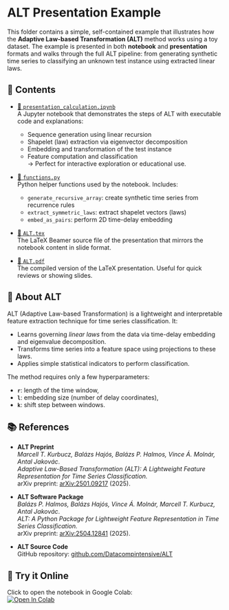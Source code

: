 # ALT Presentation Example

This folder contains a simple, self-contained example that illustrates how the **Adaptive Law-based Transformation (ALT)** method works using a toy dataset. The example is presented in both **notebook** and **presentation** formats and walks through the full ALT pipeline: from generating synthetic time series to classifying an unknown test instance using extracted linear laws.

## 📄 Contents

- [📓 `presentation_calculation.ipynb`](./presentation_calculation.ipynb)  
  A Jupyter notebook that demonstrates the steps of ALT with executable code and explanations:
  - Sequence generation using linear recursion
  - Shapelet (law) extraction via eigenvector decomposition
  - Embedding and transformation of the test instance
  - Feature computation and classification  
  → Perfect for interactive exploration or educational use.

- [🧠 `functions.py`](./functions.py)  
  Python helper functions used by the notebook. Includes:
  - `generate_recursive_array`: create synthetic time series from recurrence rules
  - `extract_symmetric_laws`: extract shapelet vectors (laws)
  - `embed_as_pairs`: perform 2D time-delay embedding

- [🎤 `ALT.tex`](./ALT.tex)  
  The LaTeX Beamer source file of the presentation that mirrors the notebook content in slide format.

- [📑 `ALT.pdf`](./ALT.pdf)  
  The compiled version of the LaTeX presentation. Useful for quick reviews or showing slides.

## 🧠 About ALT

ALT (Adaptive Law-based Transformation) is a lightweight and interpretable feature extraction technique for time series classification. It:
- Learns governing *linear laws* from the data via time-delay embedding and eigenvalue decomposition.
- Transforms time series into a feature space using projections to these laws.
- Applies simple statistical indicators to perform classification.

The method requires only a few hyperparameters:  
- **`r`**: length of the time window,  
- **`l`**: embedding size (number of delay coordinates),  
- **`k`**: shift step between windows.

## 📚 References

- **ALT Preprint**  
  *Marcell T. Kurbucz, Balázs Hajós, Balázs P. Halmos, Vince Á. Molnár, Antal Jakovác*.  
  *Adaptive Law-Based Transformation (ALT): A Lightweight Feature Representation for Time Series Classification.*  
  arXiv preprint: [arXiv:2501.09217](https://arxiv.org/abs/2501.09217) (2025).

- **ALT Software Package**  
  *Balázs P. Halmos, Balázs Hajós, Vince Á. Molnár, Marcell T. Kurbucz, Antal Jakovác*.  
  *ALT: A Python Package for Lightweight Feature Representation in Time Series Classification.*  
  arXiv preprint: [arXiv:2504.12841](https://arxiv.org/abs/2504.12841) (2025).

- **ALT Source Code**  
  GitHub repository: [github.com/Datacompintensive/ALT](https://github.com/Datacompintensive/ALT)

## 🚀 Try it Online

Click to open the notebook in Google Colab:  
[![Open In Colab](https://colab.research.google.com/assets/colab-badge.svg)](https://colab.research.google.com/github/Datacompintensive/WignerCamp2025/blob/master/ALT/presentation_calulation.ipynb)
